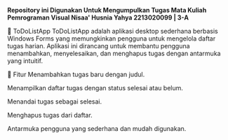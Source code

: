 

**Repository ini Digunakan Untuk Mengumpulkan Tugas Mata Kuliah Pemrograman Visual 
Nisaa' Husnia Yahya 
2213020099 | 3-A**

📝 ToDoListApp
ToDoListApp adalah aplikasi desktop sederhana berbasis Windows Forms yang memungkinkan pengguna untuk mengelola daftar tugas harian. Aplikasi ini dirancang untuk membantu pengguna menambahkan, menyelesaikan, dan menghapus tugas dengan antarmuka yang intuitif.​

🎯 Fitur
Menambahkan tugas baru dengan judul.​

Menampilkan daftar tugas dengan status selesai atau belum.​

Menandai tugas sebagai selesai.​

Menghapus tugas dari daftar.​

Antarmuka pengguna yang sederhana dan mudah digunakan.
